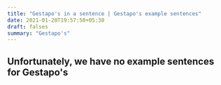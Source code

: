 ```yaml
---
title: "Gestapo's in a sentence | Gestapo's example sentences"
date: 2021-01-20T19:57:50+05:30
draft: falses
summary: "Gestapo's"
---
```

## Unfortunately, we have no example sentences for Gestapo's                 

